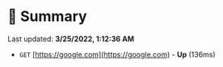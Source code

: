# 📖 Summary
Last updated: **3/25/2022, 1:12:36 AM**

- `GET` [https://google.com](https://google.com) - **Up** (136ms)
